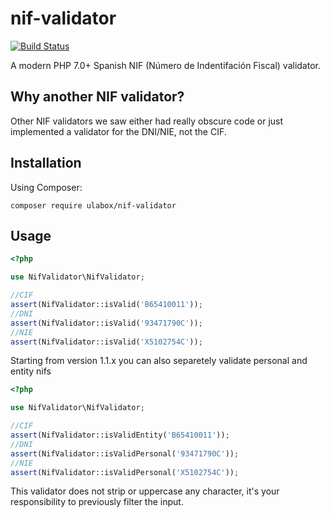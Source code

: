 # nif-validator

[![Build Status](https://api.travis-ci.org/ulabox/nif-validator.png?branch=master)](http://travis-ci.org/ulabox/nif-validator)

A modern PHP 7.0+ Spanish NIF (Número de Indentifación Fiscal) validator.

## Why another NIF validator? 

Other NIF validators we saw either had really obscure code or just implemented a validator for the DNI/NIE, not the CIF. 

## Installation

Using Composer:

```
composer require ulabox/nif-validator
```

## Usage


```php
<?php

use NifValidator\NifValidator;

//CIF
assert(NifValidator::isValid('B65410011'));
//DNI
assert(NifValidator::isValid('93471790C'));
//NIE
assert(NifValidator::isValid('X5102754C'));

```

Starting from version 1.1.x you can also separetely validate personal and entity nifs

```php
<?php

use NifValidator\NifValidator;

//CIF
assert(NifValidator::isValidEntity('B65410011'));
//DNI
assert(NifValidator::isValidPersonal('93471790C'));
//NIE
assert(NifValidator::isValidPersonal('X5102754C'));

```

This validator does not strip or uppercase any character, it's your responsibility to previously filter the input.

